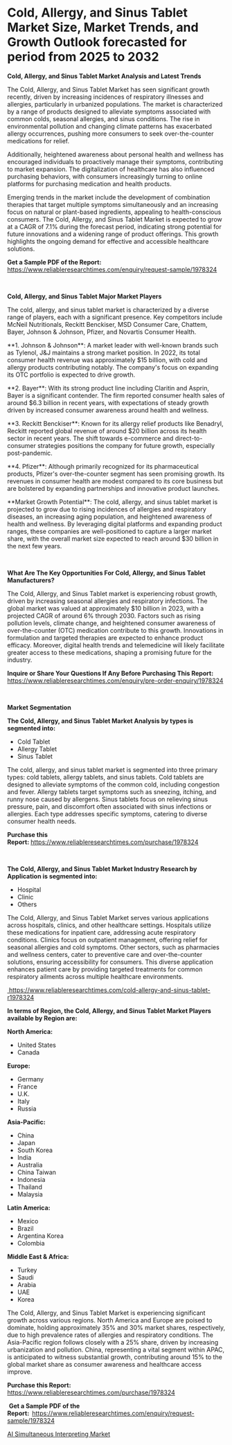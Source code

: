 <p><h1>Cold, Allergy, and Sinus Tablet Market Size, Market Trends, and Growth Outlook forecasted for period from 2025 to 2032</h1></p><p><strong>Cold, Allergy, and Sinus Tablet Market Analysis and Latest Trends</strong></p>
<p><p>The Cold, Allergy, and Sinus Tablet Market has seen significant growth recently, driven by increasing incidences of respiratory illnesses and allergies, particularly in urbanized populations. The market is characterized by a range of products designed to alleviate symptoms associated with common colds, seasonal allergies, and sinus conditions. The rise in environmental pollution and changing climate patterns has exacerbated allergy occurrences, pushing more consumers to seek over-the-counter medications for relief. </p><p>Additionally, heightened awareness about personal health and wellness has encouraged individuals to proactively manage their symptoms, contributing to market expansion. The digitalization of healthcare has also influenced purchasing behaviors, with consumers increasingly turning to online platforms for purchasing medication and health products. </p><p>Emerging trends in the market include the development of combination therapies that target multiple symptoms simultaneously and an increasing focus on natural or plant-based ingredients, appealing to health-conscious consumers. The Cold, Allergy, and Sinus Tablet Market is expected to grow at a CAGR of 7.1% during the forecast period, indicating strong potential for future innovations and a widening range of product offerings. This growth highlights the ongoing demand for effective and accessible healthcare solutions.</p></p>
<p><strong>Get a Sample PDF of the Report:&nbsp;</strong> <a href="https://www.reliableresearchtimes.com/enquiry/request-sample/1978324?utm_campaign=3216&utm_medium=2&utm_source=Github&utm_content=ia&utm_term=28032025&utm_id=cold-allergy-and-sinus-tablet">https://www.reliableresearchtimes.com/enquiry/request-sample/1978324</a></p>
<p>&nbsp;</p>
<p><strong>Cold, Allergy, and Sinus Tablet Major Market Players</strong></p>
<p><p>The cold, allergy, and sinus tablet market is characterized by a diverse range of players, each with a significant presence. Key competitors include McNeil Nutritionals, Reckitt Benckiser, MSD Consumer Care, Chattem, Bayer, Johnson & Johnson, Pfizer, and Novartis Consumer Health.</p><p>**1. Johnson & Johnson**: A market leader with well-known brands such as Tylenol, J&J maintains a strong market position. In 2022, its total consumer health revenue was approximately $15 billion, with cold and allergy products contributing notably. The company's focus on expanding its OTC portfolio is expected to drive growth.</p><p>**2. Bayer**: With its strong product line including Claritin and Asprin, Bayer is a significant contender. The firm reported consumer health sales of around $6.3 billion in recent years, with expectations of steady growth driven by increased consumer awareness around health and wellness.</p><p>**3. Reckitt Benckiser**: Known for its allergy relief products like Benadryl, Reckitt reported global revenue of around $20 billion across its health sector in recent years. The shift towards e-commerce and direct-to-consumer strategies positions the company for future growth, especially post-pandemic.</p><p>**4. Pfizer**: Although primarily recognized for its pharmaceutical products, Pfizer's over-the-counter segment has seen promising growth. Its revenues in consumer health are modest compared to its core business but are bolstered by expanding partnerships and innovative product launches.</p><p>**Market Growth Potential**: The cold, allergy, and sinus tablet market is projected to grow due to rising incidences of allergies and respiratory diseases, an increasing aging population, and heightened awareness of health and wellness. By leveraging digital platforms and expanding product ranges, these companies are well-positioned to capture a larger market share, with the overall market size expected to reach around $30 billion in the next few years.</p></p>
<p>&nbsp;</p>
<p><strong>What Are The Key Opportunities For Cold, Allergy, and Sinus Tablet Manufacturers?</strong></p>
<p><p>The Cold, Allergy, and Sinus Tablet market is experiencing robust growth, driven by increasing seasonal allergies and respiratory infections. The global market was valued at approximately $10 billion in 2023, with a projected CAGR of around 6% through 2030. Factors such as rising pollution levels, climate change, and heightened consumer awareness of over-the-counter (OTC) medication contribute to this growth. Innovations in formulation and targeted therapies are expected to enhance product efficacy. Moreover, digital health trends and telemedicine will likely facilitate greater access to these medications, shaping a promising future for the industry.</p></p>
<p><strong>Inquire or Share Your Questions If Any Before Purchasing This Report:</strong> <a href="https://www.reliableresearchtimes.com/enquiry/pre-order-enquiry/1978324?utm_campaign=3216&utm_medium=2&utm_source=Github&utm_content=ia&utm_term=28032025&utm_id=cold-allergy-and-sinus-tablet">https://www.reliableresearchtimes.com/enquiry/pre-order-enquiry/1978324</a></p>
<p>&nbsp;</p>
<p><strong>Market Segmentation</strong></p>
<p><strong>The Cold, Allergy, and Sinus Tablet Market Analysis by types is segmented into:</strong></p>
<p><ul><li>Cold Tablet</li><li>Allergy Tablet</li><li>Sinus Tablet</li></ul></p>
<p><p>The cold, allergy, and sinus tablet market is segmented into three primary types: cold tablets, allergy tablets, and sinus tablets. Cold tablets are designed to alleviate symptoms of the common cold, including congestion and fever. Allergy tablets target symptoms such as sneezing, itching, and runny nose caused by allergens. Sinus tablets focus on relieving sinus pressure, pain, and discomfort often associated with sinus infections or allergies. Each type addresses specific symptoms, catering to diverse consumer health needs.</p></p>
<p><strong>Purchase this Report:&nbsp;</strong><a href="https://www.reliableresearchtimes.com/purchase/1978324?utm_campaign=3216&utm_medium=2&utm_source=Github&utm_content=ia&utm_term=28032025&utm_id=cold-allergy-and-sinus-tablet">https://www.reliableresearchtimes.com/purchase/1978324</a></p>
<p>&nbsp;</p>
<p><strong>The Cold, Allergy, and Sinus Tablet Market Industry Research by Application is segmented into:</strong></p>
<p><ul><li>Hospital</li><li>Clinic</li><li>Others</li></ul></p>
<p><p>The Cold, Allergy, and Sinus Tablet Market serves various applications across hospitals, clinics, and other healthcare settings. Hospitals utilize these medications for inpatient care, addressing acute respiratory conditions. Clinics focus on outpatient management, offering relief for seasonal allergies and cold symptoms. Other sectors, such as pharmacies and wellness centers, cater to preventive care and over-the-counter solutions, ensuring accessibility for consumers. This diverse application enhances patient care by providing targeted treatments for common respiratory ailments across multiple healthcare environments.</p></p>
<p><a href="https://www.reliableresearchtimes.com/cold-allergy-and-sinus-tablet-r1978324?utm_campaign=3216&utm_medium=2&utm_source=Github&utm_content=ia&utm_term=28032025&utm_id=cold-allergy-and-sinus-tablet">&nbsp;https://www.reliableresearchtimes.com/cold-allergy-and-sinus-tablet-r1978324</a></p>
<p><strong>In terms of Region, the Cold, Allergy, and Sinus Tablet Market Players available by Region are:</strong></p>
<p>
    <p> <strong> North America: </strong>
        <ul>
            <li>United States</li>
            <li>Canada</li>
        </ul>
        </p> 
    <p> <strong> Europe: </strong>
        <ul>
            <li>Germany</li>
            <li>France</li>
            <li>U.K.</li>
            <li>Italy</li>
            <li>Russia</li>
        </ul>
        </p> 
    <p> <strong> Asia-Pacific: </strong>
        <ul>
            <li>China</li>
            <li>Japan</li>
            <li>South Korea</li>
            <li>India</li>
            <li>Australia</li>
            <li>China Taiwan</li>
            <li>Indonesia</li>
            <li>Thailand</li>
            <li>Malaysia</li>
        </ul>
        </p> 
    <p> <strong> Latin America: </strong>
        <ul>
            <li>Mexico</li>
            <li>Brazil</li>
            <li>Argentina Korea</li>
            <li>Colombia</li>
        </ul>
        </p> 
    <p> <strong> Middle East & Africa: </strong>
        <ul>
            <li>Turkey</li>
            <li>Saudi</li>
            <li>Arabia</li>
            <li>UAE</li>
            <li>Korea</li>
        </ul>
    </p>
    </p>
<p><p>The Cold, Allergy, and Sinus Tablet Market is experiencing significant growth across various regions. North America and Europe are poised to dominate, holding approximately 35% and 30% market shares, respectively, due to high prevalence rates of allergies and respiratory conditions. The Asia-Pacific region follows closely with a 25% share, driven by increasing urbanization and pollution. China, representing a vital segment within APAC, is anticipated to witness substantial growth, contributing around 15% to the global market share as consumer awareness and healthcare access improve.</p></p>
<p><strong>Purchase this Report: </strong><a href="https://www.reliableresearchtimes.com/purchase/1978324?utm_campaign=3216&utm_medium=2&utm_source=Github&utm_content=ia&utm_term=28032025&utm_id=cold-allergy-and-sinus-tablet">https://www.reliableresearchtimes.com/purchase/1978324</a></p>
<p>&nbsp;<strong>Get a Sample PDF of the Report:&nbsp;&nbsp;</strong><a href="https://www.reliableresearchtimes.com/enquiry/request-sample/1978324?utm_campaign=3216&utm_medium=2&utm_source=Github&utm_content=ia&utm_term=28032025&utm_id=cold-allergy-and-sinus-tablet">https://www.reliableresearchtimes.com/enquiry/request-sample/1978324</a></p>
<p><strong></strong></p>
<p><p><a href="https://github.com/ryanbell8967/Market-Research-Report-List-1/blob/main/ai-simultaneous-interpreting-market.md?utm_campaign=3216&utm_medium=2&utm_source=Github&utm_content=ia&utm_term=28032025&utm_id=cold-allergy-and-sinus-tablet">AI Simultaneous Interpreting Market</a></p></p>